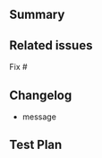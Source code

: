 <!--
Thanks for submitting a pull request! We appreciate you spending the time to work on these changes. Please provide enough information so that others can review your pull request.

We can only accept your change after you sign this Individual Contributor License Agreement (CLA) - https://spreadsheets.google.com/spreadsheet/viewform?formkey=dDViT2xzUHAwRkI3X3k5Z0lQM091OGc6MQ&ndplr=1

Learn more about the contributing rules from https://github.com/square/reader-sdk-flutter-plugin/blob/master/CONTRIBUTING.md
-->

## Summary

<!-- Explain the **motivation** for making this change. What existing problem does the pull request solve? -->

## Related issues

Fix #

## Changelog

<!-- Help reviewers and the release process by writing your own changelog entry. See https://github.com/square/reader-sdk-flutter-plugin/blob/master/CHANGELOG.md for an example. -->

* message 

## Test Plan

<!-- Demonstrate the code is solid. Example: Manually test the quick start example works. -->
